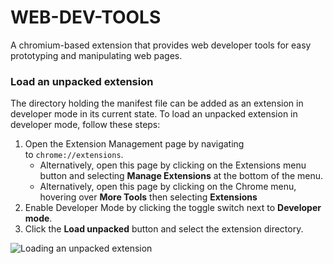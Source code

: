 # WEB-DEV-TOOLS

A chromium-based extension that provides web developer tools for easy prototyping and manipulating web pages.

### Load an unpacked extension

The directory holding the manifest file can be added as an extension in developer mode in its current state. To load an unpacked extension in developer mode, follow these steps:

1.  Open the Extension Management page by navigating to `chrome://extensions`.
    -   Alternatively, open this page by clicking on the Extensions menu button and selecting **Manage Extensions** at the bottom of the menu.
    -   Alternatively, open this page by clicking on the Chrome menu, hovering over **More Tools** then selecting **Extensions**
2.  Enable Developer Mode by clicking the toggle switch next to **Developer mode**.
3.  Click the **Load unpacked** button and select the extension directory.

![Loading an unpacked extension](https://wd.imgix.net/image/BhuKGJaIeLNPW9ehns59NfwqKxF2/vOu7iPbaapkALed96rzN.png?auto=format)